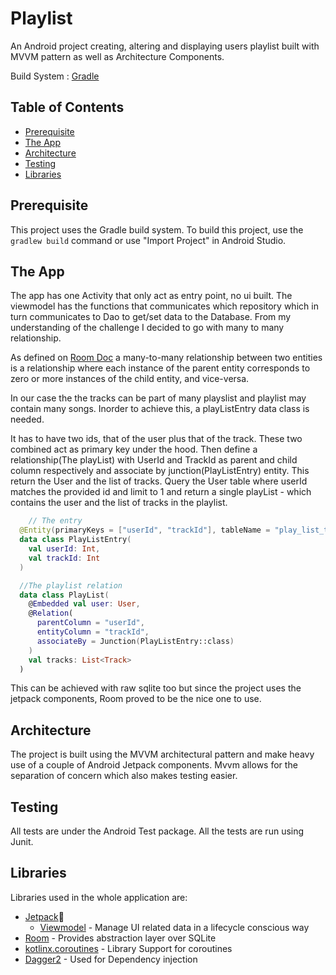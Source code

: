
# Playlist

An Android project creating, altering and displaying users playlist built with MVVM pattern as well as Architecture Components.

Build System : [Gradle](https://gradle.org/)

## Table of Contents

- [Prerequisite](#prerequisite)
- [The App](#theapp)
- [Architecture](#architecture)
- [Testing](#testing)
- [Libraries](#libraries)

## Prerequisite

This project uses the Gradle build system. To build this project, use the
`gradlew build` command or use "Import Project" in Android Studio.

## The App
The app has one Activity that only act as entry point, no ui built. The viewmodel has the functions that communicates which repository which in turn communicates to Dao to get/set data to the Database. From my understanding of the challenge I decided to go with many to many relationship.

 As defined on [Room Doc](https://developer.android.com/training/data-storage/room/relationships)  a many-to-many relationship between two entities is a relationship where each instance of the parent entity corresponds to zero or more instances of the child entity, and vice-versa. 

In our case the the tracks can be part of many playslist and playlist may contain many songs. Inorder to achieve this, a playListEntry data class is needed. 

It has to have two ids, that of the user plus that of the track. These two combined act as primary key under the hood. Then define a relationship(The playList)  with UserId and TrackId as parent  and child column respectively and associate by junction(PlayListEntry) entity. This return the User and the list of tracks. Query the User table where userId matches the provided id and limit to 1 and return a single playList - which contains the user and the list of tracks in the playlist.

```kotlin
    // The entry
  @Entity(primaryKeys = ["userId", "trackId"], tableName = "play_list_table")
  data class PlayListEntry(
    val userId: Int,
    val trackId: Int
  )

  //The playlist relation
  data class PlayList(
    @Embedded val user: User,
    @Relation(
      parentColumn = "userId",
      entityColumn = "trackId",
      associateBy = Junction(PlayListEntry::class)
    )
    val tracks: List<Track>
  )
```

This can be achieved with raw sqlite too but since the project uses the jetpack components, Room proved to be the nice one to use.

## Architecture
The project is built using the MVVM architectural pattern and make heavy use of a couple of Android Jetpack components. Mvvm allows for the separation of concern which also makes testing easier. 

## Testing
All tests are under the Android Test package. All the tests are run using Junit.
 
## Libraries

Libraries used in the whole application are:

- [Jetpack](https://developer.android.com/jetpack)🚀
  - [Viewmodel](https://developer.android.com/topic/libraries/architecture/viewmodel) - Manage UI related data in a lifecycle conscious way 
 - [Room](https://developer.android.com/training/data-storage/room) - Provides abstraction layer over SQLite
- [kotlinx.coroutines](https://github.com/Kotlin/kotlinx.coroutines) - Library Support for coroutines
-  [Dagger2](https://dagger.dev/dev-guide/) - Used for Dependency injection
